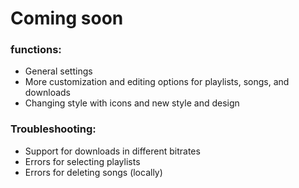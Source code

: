 # Coming soon
### functions:
- General settings
- More customization and editing options for playlists, songs, and downloads
- Changing style with icons and new style and design

### Troubleshooting:
- Support for downloads in different bitrates
- Errors for selecting playlists
- Errors for deleting songs (locally)